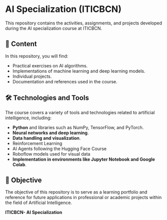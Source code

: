 # AI Specialization (ITICBCN)

This repository contains the activities, assignments, and projects developed during the AI specialization course at ITICBCN.

## 📌 Content

In this repository, you will find:

- Practical exercises on AI algorithms.
- Implementations of machine learning and deep learning models.
- Individual projects.
- Documentation and references used in the course.

## 🛠️ Technologies and Tools

The course covers a variety of tools and technologies related to artificial intelligence, including:

- **Python** and libraries such as NumPy, TensorFlow, and PyTorch.
- **Neural networks and deep learning**.
- **Data handling and visualization**.
- Reinforcement Learning
- AI Agents following the Hugging Face Course
- Roboflow models used for visual data
- **Implementation in environments like Jupyter Notebook and Google Colab**.

## 🚀 Objective

The objective of this repository is to serve as a learning portfolio and reference for future applications in professional or academic projects within the field of Artificial Intelligence.

**ITICBCN- AI Specialization**

    